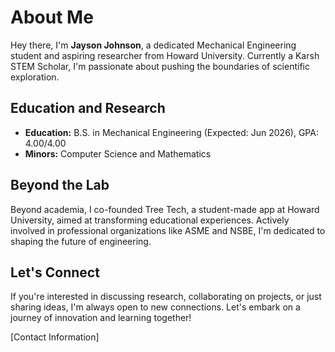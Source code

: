 

<!--
**JaysonBJohnson/JaysonBJohnson** is a ✨ _special_ ✨ repository because its `README.md` (this file) appears on your GitHub profile.

Here are some ideas to get you started:

- 🔭 I’m currently working on ...
- 🌱 I’m currently learning ...
- 👯 I’m looking to collaborate on ...
- 🤔 I’m looking for help with ...
- 💬 Ask me about ...
- 📫 How to reach me: ...
- 😄 Pronouns: ...
- ⚡ Fun fact: ...
-->
# About Me

Hey there, I'm **Jayson Johnson**, a dedicated Mechanical Engineering student and aspiring researcher from Howard University. Currently a Karsh STEM Scholar, I'm passionate about pushing the boundaries of scientific exploration.

## Education and Research

- **Education:** B.S. in Mechanical Engineering (Expected: Jun 2026), GPA: 4.00/4.00
- **Minors:** Computer Science and Mathematics

## Beyond the Lab

Beyond academia, I co-founded Tree Tech, a student-made app at Howard University, aimed at transforming educational experiences. Actively involved in professional organizations like ASME and NSBE, I'm dedicated to shaping the future of engineering.

## Let's Connect

If you're interested in discussing research, collaborating on projects, or just sharing ideas, I'm always open to new connections. Let's embark on a journey of innovation and learning together!

[Contact Information]
